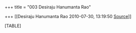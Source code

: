 +++
title = "003 Desiraju Hanumanta Rao"

+++
[[Desiraju Hanumanta Rao	2010-07-30, 13:19:50 [Source](https://groups.google.com/g/samskrita/c/zZIFGW31gKI)]]



[TABLE]

  

